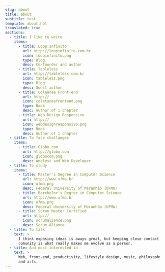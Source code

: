 ```yaml
---
slug: about
title: about
subtitle: test
template: about.hbt
translated: true
sections:
  - title: I like to write
    items:
      - title: Loop Infinito
        url: http://loopinfinito.com.br
        icon: loopinfinito.png
        type: Blog
        desc: Co-founder and author
      - title: Tableless
        url: http://tableless.com.br
        icon: tableless.png
        type: Blog
        desc: Guest author
      - title: Coleânea Front-end
        url: http://
        icon: coletaneafrontend.png
        type: Book
        desc: Author of 1 chapter
      - title: Web Design Responsivo
        url: http://
        icon: webdesignresponsivo.png
        type: Book
        desc: Author of 1 chapter
  - title: To face challanges
    items:
      - title: Globo.com
        url: http://globo.com
        icon: globocom.png
        desc: Analyst and Web Developer
  - title: To study
    items:
      - title: Master's Degree in Computer Science
        url: http://www.ufma.br
        icon: ufma.png
        desc: Federal University of Maranhão (UFMA)
      - title: Barchelor's Degree in Computer Science
        url: http://www.ufma.br
        icon: ufma.png
        desc: Federal University of Maranhão (UFMA)
      - title: Scrum Master Certified
        url: http://
        icon: scrumaliance.png
        desc: Scrum Aliance
  - title: To talk
    text: >
      I think exposing ideas is aways great, but keeping close contact with the
      comunity is what really makes me evolve as a person.
  - title: And most interested in
    text: >
      Web, front-end, productivity, lifestyle design, music, philosophy, science
      and arts.
---
```

